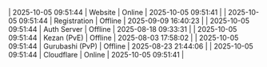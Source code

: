 | 2025-10-05 09:51:44 | Website | Online | 2025-10-05 09:51:41 |
| 2025-10-05 09:51:44 | Registration | Offline | 2025-09-09 16:40:23 |
| 2025-10-05 09:51:44 | Auth Server | Offline | 2025-08-18 09:33:31 |
| 2025-10-05 09:51:44 | Kezan (PvE) | Offline | 2025-08-03 17:58:02 |
| 2025-10-05 09:51:44 | Gurubashi (PvP) | Offline | 2025-08-23 21:44:06 |
| 2025-10-05 09:51:44 | Cloudflare | Online | 2025-10-05 09:51:41 |
